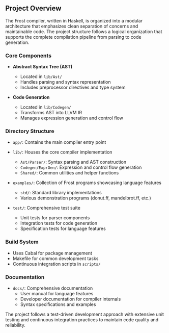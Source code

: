 ## Project Overview

The Frost compiler, written in Haskell, is organized into a modular architecture
that emphasizes clean separation of concerns and maintainable code. The project
structure follows a logical organization that supports the complete compilation
pipeline from parsing to code generation.

### Core Components

- **Abstract Syntax Tree (AST)**
  - Located in `lib/Ast/`
  - Handles parsing and syntax representation
  - Includes preprocessor directives and type system

- **Code Generation**
  - Located in `lib/Codegen/`
  - Transforms AST into LLVM IR
  - Manages expression generation and control flow

### Directory Structure

- `app/`: Contains the main compiler entry point
- `lib/`: Houses the core compiler implementation
  - `Ast/Parser/`: Syntax parsing and AST construction
  - `Codegen/ExprGen/`: Expression and control flow generation
  - `Shared/`: Common utilities and helper functions

- `examples/`: Collection of Frost programs showcasing language features
  - `std/`: Standard library implementations
  - Various demonstration programs (donut.ff, mandelbrot.ff, etc.)

- `test/`: Comprehensive test suite
  - Unit tests for parser components
  - Integration tests for code generation
  - Specification tests for language features

### Build System

- Uses Cabal for package management
- Makefile for common development tasks
- Continuous integration scripts in `scripts/`

### Documentation

- `docs/`: Comprehensive documentation
  - User manual for language features
  - Developer documentation for compiler internals
  - Syntax specifications and examples

The project follows a test-driven development approach with extensive unit
testing and continuous integration practices to maintain code quality and
reliability.

